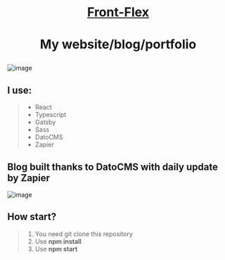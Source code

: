 # <p align="center">[Front-Flex](https://frontflex.netlify.app)</p>

# <p align="center">My website/blog/portfolio</p>
![image](https://user-images.githubusercontent.com/77500425/160290479-73c6bd1b-673f-4d87-b019-d829202d2fa7.png)

## I use:
> - React
> - Typescript
> - Gatsby
> - Sass
> - DatoCMS
> - Zapier

## Blog built thanks to DatoCMS with daily update by Zapier

![image](https://user-images.githubusercontent.com/77500425/162631508-021deebc-19a2-476e-b3d5-64b8957cbbce.png)

## How start?

> 1. You need git clone this repository
> 2. Use **npm install**
> 3. Use **npm start**
